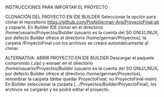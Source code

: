 INSTRUCCIONES PARA IMPORTAR EL PROYECTO

CLONACIÓN DEL PROYECTO EN IDE BUILDER Seleccionar la opción para clonar el repositorio https://github.com/ProfeGerman-Arg/ProyectoFinal.git y copiarlo. En Builder IDE clonar en el directorio /home/usuario/Proyectos/Builder (usuario es la cuenta del SO GNU/LINUX, por defecto Builder ofrece el directorio /home/german/Proyectos), la carpeta /ProyectoFinal con los archivos se creará automáticamente al clonar.

ALTERNATIVA: ABRIR PROYECTO EN IDE BUILDER Descargar el paquete comprimido (.zip) y extraer en el directorio /home/usuario/Proyectos/Builder (usuario es la cuenta del SO GNU/LINUX, por defecto Builder ofrece el directorio /home/german/Proyectos), renombrar la carpeta (debe quedar ProyectoFinal, no ProyectoFinal-main). En Builder seleccionar la carpeta (.../Proyectos/Builder/ProyectoFinal), los archivos se cargarán y se podrá editar el proyecto.

